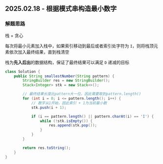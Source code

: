 ## 2025.02.18 - 根据模式串构造最小数字

### 解题思路
栈 + 贪心

每次将最小元素加入栈中，如果索引移动到最后或者索引处字符为 `I`，则将栈顶元素依次加入最终结果，直到栈清空

栈为**先入后出**的数据结构，保证了最终结果可以满足 `D` 递减的目标


```java
class Solution {
    public String smallestNumber(String pattern) {
        StringBuilder res = new StringBuilder();
        Stack<Integer> stk = new Stack<>();

        // 最终结果长度比pattern大一位，因此需要取到pattern.length()
        for (int i = 0; i <= pattern.length(); i++) {
            // 数字从1开始，因此索引 + 1为当前最小数
            stk.push(i + 1);

            if (i == pattern.length() || pattern.charAt(i) == 'I') {
                while (!stk.isEmpty()) {
                    res.append(stk.pop());
                }
            }
        }

        return res.toString();
    }
}
```
